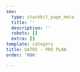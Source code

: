 ```yaml
---
seo:
  type: stackbit_page_meta
  title: ''
  description: ''
  robots: []
  extra: []
template: category
title: GATOS - PRO PLAN
order: '006'

---
```

